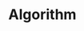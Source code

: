 ---
title: "Algorithm"
layout: categories
permalink: /algorithm/
author_profile: true
sidebar_main: true
taxonomy: Algorithm
---